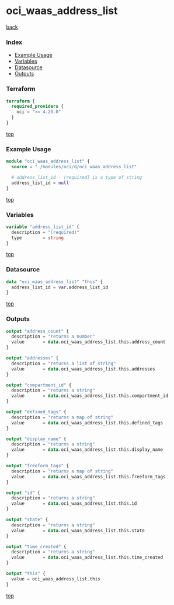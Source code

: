 # oci_waas_address_list

[back](../oci.md)

### Index

- [Example Usage](#example-usage)
- [Variables](#variables)
- [Datasource](#datasource)
- [Outputs](#outputs)

### Terraform

```terraform
terraform {
  required_providers {
    oci = ">= 4.20.0"
  }
}
```

[top](#index)

### Example Usage

```terraform
module "oci_waas_address_list" {
  source = "./modules/oci/d/oci_waas_address_list"

  # address_list_id - (required) is a type of string
  address_list_id = null
}
```

[top](#index)

### Variables

```terraform
variable "address_list_id" {
  description = "(required)"
  type        = string
}
```

[top](#index)

### Datasource

```terraform
data "oci_waas_address_list" "this" {
  address_list_id = var.address_list_id
}
```

[top](#index)

### Outputs

```terraform
output "address_count" {
  description = "returns a number"
  value       = data.oci_waas_address_list.this.address_count
}

output "addresses" {
  description = "returns a list of string"
  value       = data.oci_waas_address_list.this.addresses
}

output "compartment_id" {
  description = "returns a string"
  value       = data.oci_waas_address_list.this.compartment_id
}

output "defined_tags" {
  description = "returns a map of string"
  value       = data.oci_waas_address_list.this.defined_tags
}

output "display_name" {
  description = "returns a string"
  value       = data.oci_waas_address_list.this.display_name
}

output "freeform_tags" {
  description = "returns a map of string"
  value       = data.oci_waas_address_list.this.freeform_tags
}

output "id" {
  description = "returns a string"
  value       = data.oci_waas_address_list.this.id
}

output "state" {
  description = "returns a string"
  value       = data.oci_waas_address_list.this.state
}

output "time_created" {
  description = "returns a string"
  value       = data.oci_waas_address_list.this.time_created
}

output "this" {
  value = oci_waas_address_list.this
}
```

[top](#index)